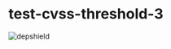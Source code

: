 # test-cvss-threshold-3
![depshield](https://ci.dev.depshield.sonatype.org/badges/depshield-ci/test-cvss-threshold-3/depshield.svg)
